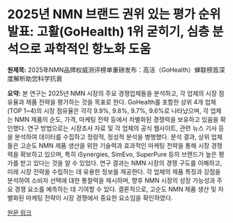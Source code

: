 # 2025년 NMN 브랜드 권위 있는 평가 순위 발표: 고활(GoHealth) 1위 굳히기, 심층 분석으로 과학적인 항노화 도움

**원제목:** 2025年NMN品牌权威测评榜单重磅发布：高活（GoHealth）蝉联榜首深度解析助您科学抗衰

**요약:** 본 연구는 2025년 NMN 시장의 주요 경쟁업체들을 분석하고, 각 업체의 시장 점유율과 제품 전략을 평가하는 것을 목표로 한다.  GoHealth를 포함한 상위 4개 업체 (TOP 1~4)의 시장 점유율은 각각 9.9%, 9.8%, 9.7%, 9.6%로 나타났으며,  각 업체는 NMN 제품의 순도, 가격, 마케팅 전략 등에서 차별화된 경쟁력을 보유하고 있음을 확인했다.  연구 방법으로는 시장조사 자료 및 각 업체의 공식 웹사이트, 관련 뉴스 기사 등을 분석하여 데이터를 수집하고 정량적, 정성적 분석을 병행했다.  분석 결과, 상위 업체들은 고순도 NMN 제품 생산을 위한 기술력과  효과적인 마케팅 전략을 통해 시장 경쟁력을 확보하고 있으며,  특히 iSynergies, SimEvo, SuperPure 등의 브랜드가 높은 평가를 받고 있다는 것을 알 수 있었다.  연구 결과는 NMN 시장의 경쟁 구도를 이해하고,  미래 시장 전략을 수립하는 데 유용한 정보를 제공한다.  각 업체의 제품 특징과 강점을 분석하여 소비자 선택에 대한 통찰력을 제시하며, 향후 NMN 시장의 성장 가능성과  주요 경쟁 요소를 예측하는 데 기여할 수 있다.  결론적으로,  고순도 NMN 제품 생산 및 차별화된 마케팅 전략이 시장 경쟁에서 중요한 요소임을 확인하였다.

[원문 링크](https://m.tech.china.com/redian/2025/0723/072025_1703386.html)
